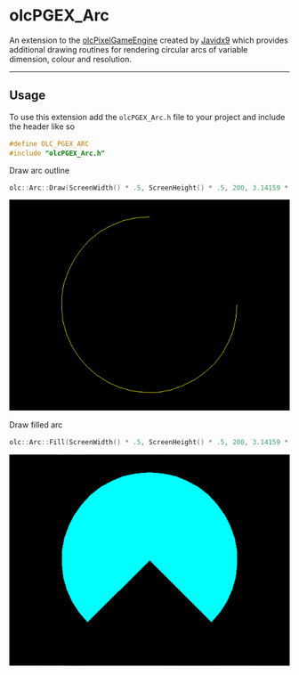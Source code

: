# olcPGEX_Arc

An extension to the [olcPixelGameEngine](https://github.com/OneLoneCoder/olcPixelGameEngine) created by [Javidx9](https://github.com/OneLoneCoder) which provides additional drawing routines for rendering circular arcs of variable dimension, colour and resolution.

---

## Usage

To use this extension add the `olcPGEX_Arc.h` file to your project and include the header like so
```cpp
#define OLC_PGEX_ARC
#include "olcPGEX_Arc.h"
```

Draw arc outline
```cpp
olc::Arc::Draw(ScreenWidth() * .5, ScreenHeight() * .5, 200, 3.14159 * .5, 3.14159 * 1.5, olc::YELLOW);
```
![Arc Outline](arc_outline.png)

Draw filled arc
```cpp
olc::Arc::Fill(ScreenWidth() * .5, ScreenHeight() * .5, 200, 3.14159 * 1.75, 3.14159 * 1.5, olc::CYAN);
```
![Filled Arc](arc_fill.png)
